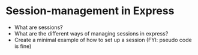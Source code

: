 # Session-management in Express
- What are sessions?
- What are the different ways of managing sessions in express?
- Create a minimal example of how to set up a session (FYI: pseudo code is fine)
